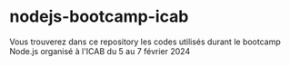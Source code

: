 # nodejs-bootcamp-icab
Vous trouverez dans ce repository les codes utilisés durant le bootcamp Node.js organisé à l'ICAB du 5 au 7 février 2024

